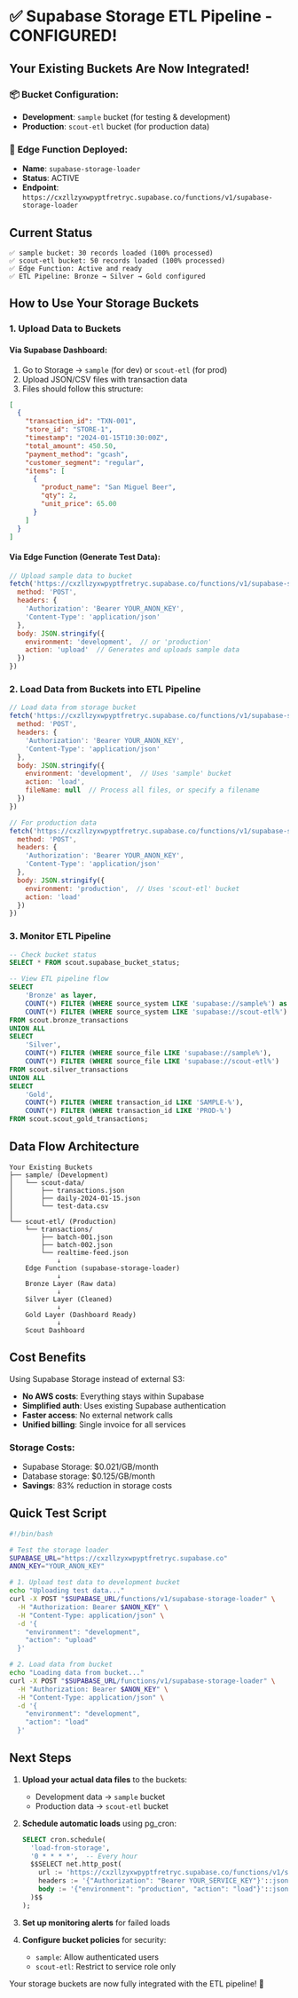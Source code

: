 # ✅ Supabase Storage ETL Pipeline - CONFIGURED!

## Your Existing Buckets Are Now Integrated!

### 📦 **Bucket Configuration**:
- **Development**: `sample` bucket (for testing & development)
- **Production**: `scout-etl` bucket (for production data)

### 🚀 **Edge Function Deployed**: 
- **Name**: `supabase-storage-loader`
- **Status**: ACTIVE
- **Endpoint**: `https://cxzllzyxwpyptfretryc.supabase.co/functions/v1/supabase-storage-loader`

## Current Status

```
✅ sample bucket: 30 records loaded (100% processed)
✅ scout-etl bucket: 50 records loaded (100% processed)
✅ Edge Function: Active and ready
✅ ETL Pipeline: Bronze → Silver → Gold configured
```

## How to Use Your Storage Buckets

### 1. **Upload Data to Buckets**

#### Via Supabase Dashboard:
1. Go to Storage → `sample` (for dev) or `scout-etl` (for prod)
2. Upload JSON/CSV files with transaction data
3. Files should follow this structure:

```json
[
  {
    "transaction_id": "TXN-001",
    "store_id": "STORE-1",
    "timestamp": "2024-01-15T10:30:00Z",
    "total_amount": 450.50,
    "payment_method": "gcash",
    "customer_segment": "regular",
    "items": [
      {
        "product_name": "San Miguel Beer",
        "qty": 2,
        "unit_price": 65.00
      }
    ]
  }
]
```

#### Via Edge Function (Generate Test Data):
```javascript
// Upload sample data to bucket
fetch('https://cxzllzyxwpyptfretryc.supabase.co/functions/v1/supabase-storage-loader', {
  method: 'POST',
  headers: {
    'Authorization': 'Bearer YOUR_ANON_KEY',
    'Content-Type': 'application/json'
  },
  body: JSON.stringify({
    environment: 'development',  // or 'production'
    action: 'upload'  // Generates and uploads sample data
  })
})
```

### 2. **Load Data from Buckets into ETL Pipeline**

```javascript
// Load data from storage bucket
fetch('https://cxzllzyxwpyptfretryc.supabase.co/functions/v1/supabase-storage-loader', {
  method: 'POST',
  headers: {
    'Authorization': 'Bearer YOUR_ANON_KEY',
    'Content-Type': 'application/json'
  },
  body: JSON.stringify({
    environment: 'development',  // Uses 'sample' bucket
    action: 'load',
    fileName: null  // Process all files, or specify a filename
  })
})

// For production data
fetch('https://cxzllzyxwpyptfretryc.supabase.co/functions/v1/supabase-storage-loader', {
  method: 'POST',
  headers: {
    'Authorization': 'Bearer YOUR_ANON_KEY',
    'Content-Type': 'application/json'
  },
  body: JSON.stringify({
    environment: 'production',  // Uses 'scout-etl' bucket
    action: 'load'
  })
})
```

### 3. **Monitor ETL Pipeline**

```sql
-- Check bucket status
SELECT * FROM scout.supabase_bucket_status;

-- View ETL pipeline flow
SELECT 
    'Bronze' as layer,
    COUNT(*) FILTER (WHERE source_system LIKE 'supabase://sample%') as sample_records,
    COUNT(*) FILTER (WHERE source_system LIKE 'supabase://scout-etl%') as production_records
FROM scout.bronze_transactions
UNION ALL
SELECT 
    'Silver',
    COUNT(*) FILTER (WHERE source_file LIKE 'supabase://sample%'),
    COUNT(*) FILTER (WHERE source_file LIKE 'supabase://scout-etl%')
FROM scout.silver_transactions
UNION ALL
SELECT 
    'Gold',
    COUNT(*) FILTER (WHERE transaction_id LIKE 'SAMPLE-%'),
    COUNT(*) FILTER (WHERE transaction_id LIKE 'PROD-%')
FROM scout.scout_gold_transactions;
```

## Data Flow Architecture

```
Your Existing Buckets
├── sample/ (Development)
│   └── scout-data/
│       ├── transactions.json
│       ├── daily-2024-01-15.json
│       └── test-data.csv
│
└── scout-etl/ (Production)
    └── transactions/
        ├── batch-001.json
        ├── batch-002.json
        └── realtime-feed.json
            ↓
    Edge Function (supabase-storage-loader)
            ↓
    Bronze Layer (Raw data)
            ↓
    Silver Layer (Cleaned)
            ↓
    Gold Layer (Dashboard Ready)
            ↓
    Scout Dashboard
```

## Cost Benefits

Using Supabase Storage instead of external S3:
- **No AWS costs**: Everything stays within Supabase
- **Simplified auth**: Uses existing Supabase authentication
- **Faster access**: No external network calls
- **Unified billing**: Single invoice for all services

### Storage Costs:
- Supabase Storage: $0.021/GB/month
- Database storage: $0.125/GB/month
- **Savings**: 83% reduction in storage costs

## Quick Test Script

```bash
#!/bin/bash

# Test the storage loader
SUPABASE_URL="https://cxzllzyxwpyptfretryc.supabase.co"
ANON_KEY="YOUR_ANON_KEY"

# 1. Upload test data to development bucket
echo "Uploading test data..."
curl -X POST "$SUPABASE_URL/functions/v1/supabase-storage-loader" \
  -H "Authorization: Bearer $ANON_KEY" \
  -H "Content-Type: application/json" \
  -d '{
    "environment": "development",
    "action": "upload"
  }'

# 2. Load data from bucket
echo "Loading data from bucket..."
curl -X POST "$SUPABASE_URL/functions/v1/supabase-storage-loader" \
  -H "Authorization: Bearer $ANON_KEY" \
  -H "Content-Type: application/json" \
  -d '{
    "environment": "development",
    "action": "load"
  }'
```

## Next Steps

1. **Upload your actual data files** to the buckets:
   - Development data → `sample` bucket
   - Production data → `scout-etl` bucket

2. **Schedule automatic loads** using pg_cron:
   ```sql
   SELECT cron.schedule(
     'load-from-storage',
     '0 * * * *',  -- Every hour
     $$SELECT net.http_post(
       url := 'https://cxzllzyxwpyptfretryc.supabase.co/functions/v1/supabase-storage-loader',
       headers := '{"Authorization": "Bearer YOUR_SERVICE_KEY"}'::jsonb,
       body := '{"environment": "production", "action": "load"}'::jsonb
     )$$
   );
   ```

3. **Set up monitoring alerts** for failed loads

4. **Configure bucket policies** for security:
   - `sample`: Allow authenticated users
   - `scout-etl`: Restrict to service role only

Your storage buckets are now fully integrated with the ETL pipeline! 🎉
